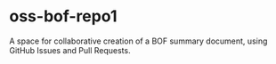 # oss-bof-repo1
A space for collaborative creation of a BOF summary document, using GitHub Issues and Pull Requests.
